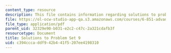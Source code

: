 ```yaml
---
content_type: resource
description: This file contains information regarding solutions to problem set 9.
file: https://ol-ocw-studio-app-qa.s3.amazonaws.com/courses/6-851-advanced-data-structures-spring-2012/c394cccaddf942b441f5207ee4198310_MIT6_851S12_ps9sol.pdf
file_type: application/pdf
parent_uid: 32329e90-b031-e2c2-c47c-2a321cdafb3f
resourcetype: Document
title: Solutions to Problem Set 9
uid: c394ccca-ddf9-42b4-41f5-207ee4198310
---
```

